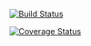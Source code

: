 [![Build Status](https://travis-ci.org/araceli24/PruebaDjangoGirls.svg?branch=feat%2Fprueba)](https://travis-ci.org/araceli24/PruebaDjangoGirls)

[![Coverage Status](https://coveralls.io/repos/github/araceli24/PruebaDjangoGirls/badge.svg?branch=feat%2Fprueba)](https://status.coveralls.io/github/araceli24/PruebaDjangoGirls)
